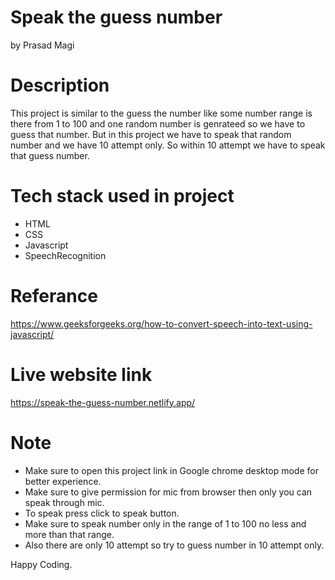 
# Speak the guess number 
 by Prasad Magi
 
# Description
 
 This project is similar to the guess the number like some number range is there from 1 to 100 and one random number is genrateed so we have to guess that number.
 But in this project we have to speak that random number and we have 10 attempt only. So within 10 attempt we have to speak that guess number.
 
# Tech stack used in project
 
 * HTML
 * CSS
 * Javascript
 * SpeechRecognition

# Referance

https://www.geeksforgeeks.org/how-to-convert-speech-into-text-using-javascript/

# Live website link

https://speak-the-guess-number.netlify.app/

# Note
* Make sure to open this project link in Google chrome desktop mode for better experience.
* Make sure to give permission for mic from browser then only you can speak through mic.
* To speak press click to speak button.
* Make sure to speak number only in the range of 1 to 100 no less and more than that range.
* Also there are only 10 attempt so try to guess number in 10 attempt only.

Happy Coding.
 
 
